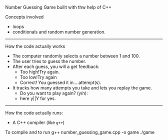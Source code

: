 Number Guessing Game buillt with thw help of C++

Concepts involved
- loops
- conditionals and random number generation.



---

How the code actually works

- The computer randomly selects a number between 1 and 100.
- The user tries to guess the number.
- After each guess, you will a  get feedback:
  - Too high!Try again.
  - Too low!Try again
  - Correct! You guessed it in....attempt(s).
- It tracks how many attempts you take and lets you replay the game.
  - Do you want to play again? (y/n):
  - here y||Y for yes.

---

How the code actually runs:

- A C++ compiler (like `g++`)

To compile and to run
g++ number_guessing_game.cpp -o game
./game
